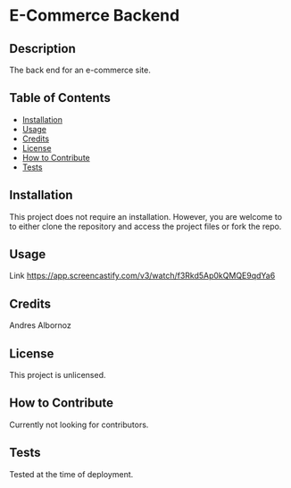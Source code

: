 # E-Commerce Backend

## Description
The back end for an e-commerce site.

## Table of Contents
- [Installation](#installation)
- [Usage](#usage)
- [Credits](#credits)
- [License](#license)
- [How to Contribute](#how-to-contribute)
- [Tests](#tests)

## Installation
This project does not require an installation. However, you are welcome to to either clone the repository and access the project files or fork the repo.

## Usage
Link https://app.screencastify.com/v3/watch/f3Rkd5Ap0kQMQE9qdYa6

## Credits
Andres Albornoz

## License
This project is unlicensed.

## How to Contribute
Currently not looking for contributors.

## Tests
Tested at the time of deployment.
